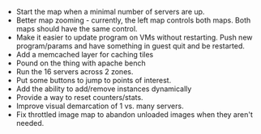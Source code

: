 * Start the map when a minimal number of servers are up.
* Better map zooming - currently, the left map controls both maps. Both maps
  should have the same control.
* Make it easier to update program on VMs without restarting.  Push new
  program/params and have something in guest quit and be restarted.
* Add a memcached layer for caching tiles
* Pound on the thing with apache bench
* Run the 16 servers across 2 zones.
* Put some buttons to jump to points of interest.
* Add the ability to add/remove instances dynamically
* Provide a way to reset counters/stats.
* Improve visual demarcation of 1 vs. many servers.
* Fix throttled image map to abandon unloaded images when they aren't needed.
